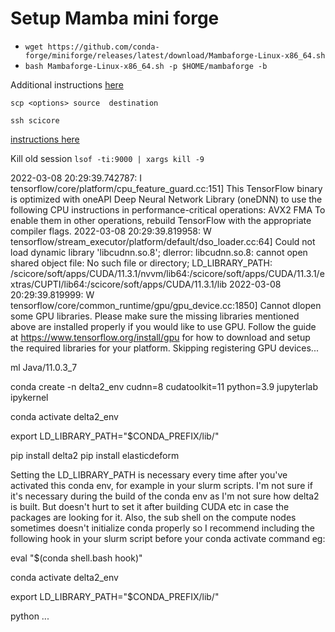# Setup Mamba mini forge

- `wget https://github.com/conda-forge/miniforge/releases/latest/download/Mambaforge-Linux-x86_64.sh`
- `bash Mambaforge-Linux-x86_64.sh -p $HOME/mambaforge -b`

Additional instructions [here](https://wiki.biozentrum.unibas.ch/pages/viewpage.action?pageId=100829566)

`scp <options> source  destination`

`ssh scicore`

[instructions here](https://wiki.biozentrum.unibas.ch/pages/viewpage.action?pageId=100829566)

Kill old session `lsof -ti:9000 | xargs kill -9`

2022-03-08 20:29:39.742787: I tensorflow/core/platform/cpu_feature_guard.cc:151] This TensorFlow binary is optimized with oneAPI Deep Neural Network Library (oneDNN) to use the following CPU instructions in performance-critical operations:  AVX2 FMA
To enable them in other operations, rebuild TensorFlow with the appropriate compiler flags.
2022-03-08 20:29:39.819958: W tensorflow/stream_executor/platform/default/dso_loader.cc:64] Could not load dynamic library 'libcudnn.so.8'; dlerror: libcudnn.so.8: cannot open shared object file: No such file or directory; LD_LIBRARY_PATH: /scicore/soft/apps/CUDA/11.3.1/nvvm/lib64:/scicore/soft/apps/CUDA/11.3.1/extras/CUPTI/lib64:/scicore/soft/apps/CUDA/11.3.1/lib
2022-03-08 20:29:39.819999: W tensorflow/core/common_runtime/gpu/gpu_device.cc:1850] Cannot dlopen some GPU libraries. Please make sure the missing libraries mentioned above are installed properly if you would like to use GPU. Follow the guide at https://www.tensorflow.org/install/gpu for how to download and setup the required libraries for your platform.
Skipping registering GPU devices...




ml Java/11.0.3_7

conda create -n delta2_env cudnn=8 cudatoolkit=11 python=3.9 jupyterlab ipykernel

conda activate delta2_env

export LD_LIBRARY_PATH="$CONDA_PREFIX/lib/"

pip install delta2
pip install elasticdeform
 

Setting the LD_LIBRARY_PATH is necessary every time after you've activated this conda env, for example in your slurm scripts. I'm not sure if it's necessary during the build of the conda env as I'm not sure how delta2 is built. But doesn't hurt to set it after building CUDA etc in case the packages are looking for it. Also, the sub shell on the compute nodes sometimes doesn't initialize conda properly so I recommend including the following hook in your slurm script before your conda activate command eg:

 

eval "$(conda shell.bash hook)"

conda activate delta2_env

export LD_LIBRARY_PATH="$CONDA_PREFIX/lib/"

python ...

 